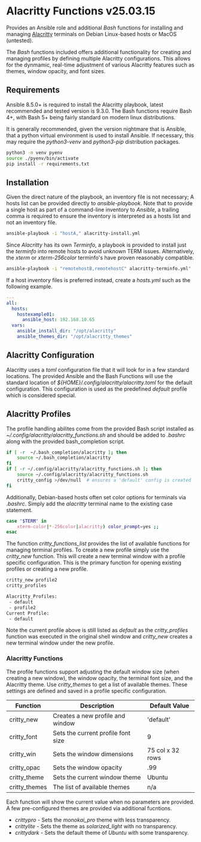 Alacritty Functions v25.03.15
=============================

Provides an Ansible role and additional *Bash* functions for installing 
and managing [Alacritty](https://github.com/alacritty/alacritty) 
terminals on Debian Linux-based hosts or MacOS (untested).

The *Bash* functions included offers additional functionality for creating 
and managing profiles by defining multiple Alacritty configurations. This 
allows for the dynmamic, real-time adjustment of various Alacritty features 
such as themes, window opacity, and font sizes.


## Requirements

Ansible 8.5.0+ is required to install the Alacritty playbook, latest 
recommended and tested version is 9.3.0.
The Bash functions require Bash 4+, with Bash 5+ being fairly standard on 
modern linux distributions. 

It is generally recommended, given the version nightmare that is Ansible,
that a python virtual environment is used to install Ansible. If necessary,
this may require the *python3-venv* and *python3-pip* distribution packages.
```sh
python3 -m venv pyenv
source ./pyenv/bin/activate
pip install -r requirements.txt
```

## Installation

Given the direct nature of the playbook, an inventory file is not necessary;
A hosts list can be provided directly to *ansible-playbook*. Note that to 
provide a single host as part of a command-line inventory to *Ansible*, a 
trailing comma is required to ensure the inventory is interpreted as a 
hosts list and not an inventory file.
```sh
ansible-playbook -i "hostA," alacritty-install.yml
```

Since *Alacritty* has its own *Terminfo*, a playbook is provided to install
just the *terminfo* into remote hosts to avoid unknown TERM issues. 
Alternatively, the *xterm* or *xterm-256color* terminfo's have proven 
reasonably compatible. 
```sh
ansible-playbook -i "remotehostB,remotehostC" alacritty-terminfo.yml"
```

If a host inventory files is preferred instead, create a *hosts.yml*
such as the following example.
```yaml
---
all:
  hosts:
    hostexample01:
      ansible_host: 192.168.10.65
  vars:
    ansible_install_dir: "/opt/alacritty"
    ansible_themes_dir: "/opt/alacritty_themes"
```

## Alacritty Configuration

Alacritty uses a *toml* configuration file that it will look for in a few 
standard locations. The provided Ansible and the Bash Functions will use the 
standard location of *${HOME}/.config/alacritty/alacritty.toml* for the default
configuration. This configuration is used as the predefined *default* profile 
which is considered special.


## Alacritty Profiles

The profile handling abilites come from the provided Bash script installed 
as *~/.config/alacritty/alacritty_functions.sh* and should be added to *.bashrc* 
along with the provided bash_completion script.
```bash
if [ -r  ~/.bash_completion/alacritty ]; then
    source ~/.bash_completion/alacritty
fi
if [ -r ~/.config/alacritty/alacritty_functions.sh ]; then
    source ~/.config/alacritty/alacritty_functions.sh
    critty_config >/dev/null  # ensures a 'default' config is created
fi
```

Additionally, Debian-based hosts often set color options for terminals via 
*.bashrc*. Simply add the *alacritty* terminal name to the existing case 
statement.
```bash
case "$TERM" in
    xterm-color|*-256color|alacritty) color_prompt=yes ;;
esac
```

The function *critty_functions_list* provides the list of available functions 
for managing terminal profiles. To create a new profile simply use the 
*critty_new* function. This will create a new terminal window with a profile 
specific configuration. This is the primary function for opening existing 
profiles or creating a new profile.
```bash
critty_new profile2
critty_profiles

Alacritty_Profiles:
 - default
 - profile2
Current Profile:
 - default
 ```

Note the current profile above is still listed as *default* as the 
*critty_profiles* function was executed in the original shell window 
and *critty_new* creates a new terminal window under the new profile.


### Alacritty Functions

The profile functions support adjusting the default window size (when 
creating a new window), the window opacity, the terminal font size, 
and the Alacritty theme. Use *critty_themes* to get a list of 
available themes. These settings are defined and saved in a profile specific 
configuration.

|  Function     |  Description                       |   Default Value  |
|---------------|------------------------------------|------------------|
| critty_new    | Creates a new profile and window   |   'default'      |
| critty_font   | Sets the current profile font size |     9            |
| critty_win    | Sets the window dimensions         | 75 col x 32 rows |
| critty_opac   | Sets the window opacity            |    .99           |
| critty_theme  | Sets the current window theme      |  Ubuntu          |
| critty_themes | The list of available themes       |     n/a          |

Each function will show the current value when no parameters are provided. 
A few pre-configured themes are provided via additional fucntions.

- *crittypro*  - Sets the *monokai_pro* theme with less transparency.
- *crittylite* - Sets the theme as *solarized_light* with no transparency.
- *crittydark* - Sets the default theme of *Ubuntu* with some transparency.
